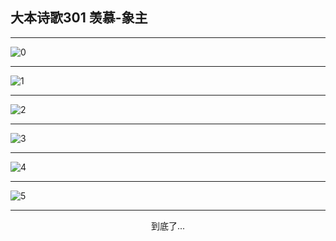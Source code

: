 
## 大本诗歌301 羡慕-象主
        
<div id="aplayer0"></div>

---

<img alt="0" data-original="https://cdn.jsdelivr.net/gh/k34869/shi/data/d0301/0">

---

<img alt="1" data-original="https://cdn.jsdelivr.net/gh/k34869/shi/data/d0301/1">

---

<img alt="2" data-original="https://cdn.jsdelivr.net/gh/k34869/shi/data/d0301/2">

---

<img alt="3" data-original="https://cdn.jsdelivr.net/gh/k34869/shi/data/d0301/3">

---

<img alt="4" data-original="https://cdn.jsdelivr.net/gh/k34869/shi/data/d0301/4">

---

<img alt="5" data-original="https://cdn.jsdelivr.net/gh/k34869/shi/data/d0301/5">

---

<p style="text-align: center">到底了...</p>

<script src="/js/dist-view.js"></script>

<script>
MAIN.id = 'd0301';
        
const ap0 = new APlayer({
    container: document.getElementById('aplayer0'),
    volume: 1,
    loop: 'none',
    preload: 'none',
    audio: [{
        name: '大本诗歌301.mp3',
        artist: '大本诗歌',
        url: 'https://res.wx.qq.com/voice/getvoice?mediaid=MzI0NTk3MDM5M18yMjQ3NDkxMjE5',
        cover: '/favicon'
    }]
});
</script>

